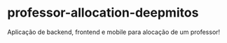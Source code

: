 # professor-allocation-deepmitos

Aplicação de backend, frontend e mobile para alocação de um professor!
